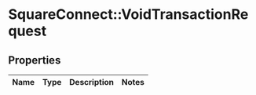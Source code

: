 # SquareConnect::VoidTransactionRequest

## Properties
Name | Type | Description | Notes
------------ | ------------- | ------------- | -------------


